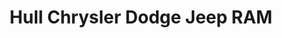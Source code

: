 ---
title: "Hull Chrysler Dodge Jeep RAM"
url: /gatineau/hull-chrysler-dodge-jeep-ram/
shop: Autohaus
---